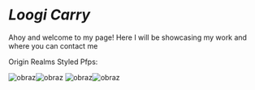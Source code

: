 # *Loogi Carry*
Ahoy and welcome to my page!
Here I will be showcasing my work and where you can contact me

Origin Realms Styled Pfps:

![obraz](https://github.com/LoogiCarry/loogi.github.io/assets/84445776/55ee7a17-ab5e-4faa-a524-37e0a82f2530)![obraz](https://github.com/LoogiCarry/loogi.github.io/assets/84445776/993c2ed7-4454-4877-89c9-4c4af77806eb)
![obraz](https://github.com/LoogiCarry/loogi.github.io/assets/84445776/c09044c9-5a25-473a-9605-d16721be87f3)![obraz](https://github.com/LoogiCarry/loogi.github.io/assets/84445776/73ad5506-9a2b-4fe2-8cc1-d9dc26688031)
